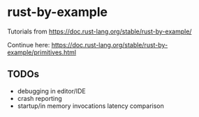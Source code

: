 # rust-by-example
Tutorials from https://doc.rust-lang.org/stable/rust-by-example/

Continue here: https://doc.rust-lang.org/stable/rust-by-example/primitives.html

## TODOs

- debugging in editor/IDE
- crash reporting
- startup/in memory invocations latency comparison
